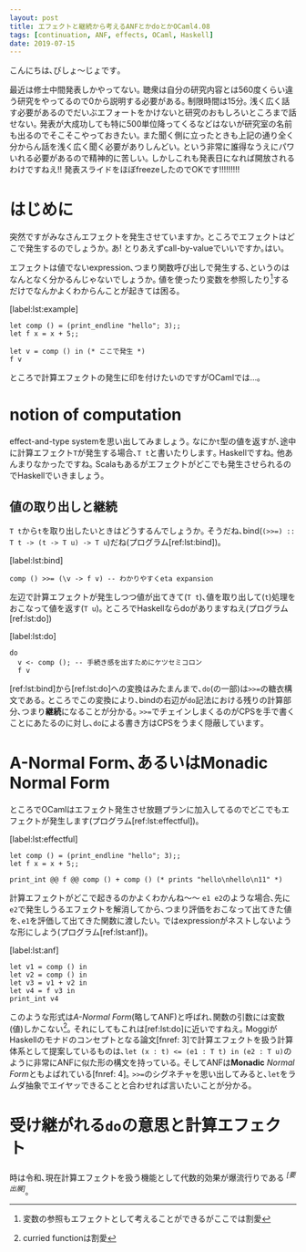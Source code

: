 ```yaml
---
layout: post
title: エフェクトと継続から考えるANFとかdoとかOCaml4.08
tags: [continuation, ANF, effects, OCaml, Haskell]
date: 2019-07-15
---
```


<!--sectionize on-->

こんにちは､びしょ〜じょです｡

最近は修士中間発表しかやってない｡
聴衆は自分の研究内容とは560度くらい違う研究をやってるので0から説明する必要がある｡
制限時間は15分｡
浅く広く話す必要があるのでだいぶエフォートをかけないと研究のおもしろいところまで話せない｡
発表が大成功しても特に500単位降ってくるなどはないが研究室の名前も出るのでそこそこやっておきたい｡
また聞く側に立ったときも上記の通り全く分からん話を浅く広く聞く必要がありしんどい｡
という非常に誰得なうえにパワいれる必要があるので精神的に苦しい｡
しかしこれも発表日になれば開放されるわけですねえ!!
発表スライドをほぼfreezeしたのでOKです!!!!!!!!!

# はじめに
突然ですがみなさんエフェクトを発生させていますか｡
ところでエフェクトはどこで発生するのでしょうか｡
あ! とりあえずcall-by-valueでいいですか｡はい｡

エフェクトは値でないexpression､つまり関数呼び出しで発生する､というのはなんとなく分かるんじゃないでしょうか｡
値を使ったり変数を参照したり[^1]するだけでなんかよくわからんことが起きては困る｡

[label:lst:example]
```ocaml:プログラム[ref:lst:example]. 計算エフェクトの発生
let comp () = (print_endline "hello"; 3);;
let f x = x + 5;;

let v = comp () in (* ここで発生 *)
f v
```

ところで計算エフェクトの発生に印を付けたいのですがOCamlでは…｡

# notion of computation
effect-and-type systemを思い出してみましょう｡
なにか`t`型の値を返すが､途中に計算エフェクト`T`が発生する場合､`T t`と書いたりします｡
Haskellですね｡
他あんまりなかったですね｡
Scalaもあるがエフェクトがどこでも発生させられるのでHaskellでいきましょう｡

## 値の取り出しと継続
`T t`から`t`を取り出したいときはどうするんでしょうか｡
そうだね､bind(`(>>=) :: T t -> (t -> T u) -> T u`)だね(プログラム[ref:lst:bind])｡

[label:lst:bind]
```haskell:プログラム[ref:lst:bind]. bind
comp () >>= (\v -> f v) -- わかりやすくeta expansion
```
左辺で計算エフェクトが発生しつつ値が出てきて(`T t`)､値を取り出して(`t`)処理をおこなって値を返す(`T u`)｡
ところでHaskellならdoがありますねえ(プログラム[ref:lst:do])

[label:lst:do]
```haskell:プログラム[ref:lst:do]. do記法
do
  v <- comp (); -- 手続き感を出すためにケツセミコロン
  f v
```
[ref:lst:bind]から[ref:lst:do]への変換はみたまんまで､`do`(の一部)は`>>=`の糖衣構文である｡
ところでこの変換により､bindの右辺が`do`記法における残りの計算部分､つまり**継続**になることが分かる｡
`>>=`でチェインしまくるのがCPSを手で書くことにあたるのに対し､`do`による書き方はCPSをうまく隠蔽しています｡

# A-Normal Form､あるいはMonadic Normal Form
ところでOCamlはエフェクト発生させ放題プランに加入してるのでどこでもエフェクトが発生します(プログラム[ref:lst:effectful])｡

[label:lst:effectful]
```ocaml:プログラム[ref:lst:effectful]. 計算エフェクトの大量発生
let comp () = (print_endline "hello"; 3);;
let f x = x + 5;;

print_int @@ f @@ comp () + comp () (* prints "hello\nhello\n11" *)
```

計算エフェクトがどこで起きるのかよくわかんね〜〜
`e1 e2`のような場合､先に`e2`で発生しうるエフェクトを解消してから､つまり評価をおこなって出てきた値を､`e1`を評価して出てきた関数に渡したい｡
ではexpressionがネストしないような形にしよう(プログラム[ref:lst:anf])｡

[label:lst:anf]
```ocaml:プログラム[ref:lst:anf]. 値を逐一取り出し太郎
let v1 = comp () in
let v2 = comp () in
let v3 = v1 + v2 in
let v4 = f v3 in
print_int v4
```

このような形式は*A-Normal Form*(略してANF)と呼ばれ､関数の引数には変数(値)しかこない[^2]｡
それにしてもこれは[ref:lst:do]に近いですねえ｡
MoggiがHaskellのモナドのコンセプトとなる論文[fnref: 3]で計算エフェクトを扱う計算体系として提案しているものは､`let (x : t) <= (e1 : T t) in (e2 : T u)`のように非常にANFに似た形の構文を持っている｡
そしてANFは**Monadic** *Normal Form*ともよばれている[fnref: 4]｡
`>>=`のシグネチャを思い出してみると､`let`をラムダ抽象でエイヤッできることと合わせれば言いたいことが分かる｡

# 受け継がれる`do`の意思と計算エフェクト
時は令和､現在計算エフェクトを扱う機能として代数的効果が爆流行りである <sup>*[要出展]*</sup>｡


<!-- Effは`do x <- e1; e2`という形をとっている｡ -->


[^1]: 変数の参照もエフェクトとして考えることができるがここでは割愛
[^2]: curried functionは割愛
[^3]: Moggi, Eugenio. "Notions of computation and monads." Information and computation 93.1 (1991): 55-92.
[^4]: Danvy, Olivier. "A new one-pass transformation into monadic normal form." International Conference on Compiler Construction. Springer, Berlin, Heidelberg, 2003.
